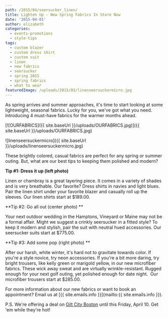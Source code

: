 ```yaml
---
path: /2015/04/seersucker_linen/
title: Lighten Up - New Spring Fabrics In Store Now
date: '2015-04-01'
author: elizabeth
categories:
  - events-promotions
  - style-tips
tags:
  - custom blazer
  - custom dress shirt
  - custom suit
  - linen
  - new fabrics
  - seersucker
  - spring 2015
  - spring fabrics
  - what to wear
featuredImage: /uploads/2015/03/linenseersuckermicro.jpg
---
```

As spring arrives and summer approaches, it's time to start looking at some lightweight, seasonal fabrics. Lucky for you, we've got what you need. Introducing 4 must-have fabrics for the warmer months ahead.

[![OURFABRICS]({{ site.baseUrl }}/uploads/OURFABRICS.jpg)]({{ site.baseUrl }}/uploads/OURFABRICS.jpg)

![linenseersuckermicro]({{ site.baseUrl }}/uploads/linenseersuckermicro.jpg)

These brightly colored, casual fabrics are perfect for any spring or summer outing. But, what are our best tips to keeping them polished and modern?

**Tip #1: Dress it up (left photo)**

Linen or chambray is a great layering piece. It comes in a variety of shades and is very breathable. Our favorite? Dress shirts in navies and light blues. Pair the linen shirt under your favorite blazer and casually roll up the sleeves. Our linen shirts start at $189.00.

**Tip #2: Go all out (center photo) **

Your next outdoor wedding in the Hamptons, Vineyard or Maine may not be a formal affair. Might we suggest a crinkly seersucker in a fitted style? To keep it modern and stylish, pair the suit with neutral hued accessories. Our seersucker suits start at $775.00.

**Tip #3: Add some pop (right photo) **

After our harsh, white winter, it's hard not to gravitate towards color. If you're a style novice, try neon accessories. If you're a bit more daring, try bright trousers, like kelly green or marigold yellow, in our new microfiber fabrics. These wick away sweat and are virtually wrinkle-resistant. Rugged enough for your next golf outing, yet polished enough for date night.  Our microfiber trousers start at $285.00.

For more information about our new fabrics or want to book an appointment? Email us at [{{ site.emails.info }}](mailto:{{ site.emails.info }}).

P.S. We're offering a deal on [Gilt City Boston](http://www.giltcity.com/boston/9tailorsmarch15) until this Friday, April 10. Get 'em while they're hot!